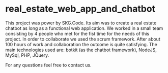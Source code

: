 # real_estate_web_app_and_chatbot
This project was power by SKG.Code. Its aim was to create a real estate chatbot as long as a functional web application. We worked in a small team consisting by 4 people who met for the fist time for the needs of this project. In order to collaborate we used the scrum framework. After about 100 hours of work and collaboration the outcome is quite satisfying. The main technologies used are: botkit (as the chatbot framework), NodeJS, MySql, PHP, JQuery.

For any questions feel free to contact us.
